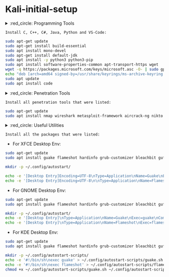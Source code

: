 # Kali-initial-setup




<!-- 
===============================================================================================================================================================
===============================================================================================================================================================
Programming Tools
===============================================================================================================================================================
===============================================================================================================================================================
-->
<details>
  <summary> :red_circle: Programming Tools </summary>

Programming Tools
---------------------------------------------------------------------------------------------------------------------------------------------------------------

- Update the Package Lists
First, update the package lists to ensure you have the latest information:
```bash
sudo apt-get update
```
- Install C and C++
You can install the GCC compiler for C and C++ using the following command:
```bash
sudo apt-get install build-essential
```
- Install C#
For C#, you can install Mono, which is an open-source implementation of Microsoft's .NET Framework.
```bash
sudo apt install mono-devel
```
- Install Java
You can install Java's OpenJDK with:
```bash
sudo apt-get install default-jdk
```
- Install Python
Python is likely already installed on Kali Linux, but you can ensure you have it with:
```bash
sudo apt install -y python3 python3-pip
```
- Install Visual Studio Code
```bash
sudo apt install software-properties-common apt-transport-https wget
wget -q https://packages.microsoft.com/keys/microsoft.asc -O- | sudo gpg --dearmor -o /usr/share/keyrings/ms-archive-keyring.gpg

echo "deb [arch=amd64 signed-by=/usr/share/keyrings/ms-archive-keyring.gpg] https://packages.microsoft.com/repos/code stable main" | sudo tee /etc/apt/sources.list.d/ms-vscode.list > /dev/null

sudo apt update
sudo apt install code
```
---------------------------------------------------------------------------------------------------------------------------------------------------------------
</details>

`Install C, C++, C#, Java, Python and VS-Code:`
```bash
sudo apt-get update
sudo apt-get install build-essential
sudo apt install mono-devel
sudo apt-get install default-jdk
sudo apt install -y python3 python3-pip
sudo apt install software-properties-common apt-transport-https wget
wget -q https://packages.microsoft.com/keys/microsoft.asc -O- | sudo gpg --dearmor -o /usr/share/keyrings/ms-archive-keyring.gpg
echo "deb [arch=amd64 signed-by=/usr/share/keyrings/ms-archive-keyring.gpg] https://packages.microsoft.com/repos/code stable main" | sudo tee /etc/apt/sources.list.d/ms-vscode.list > /dev/null
sudo apt update
sudo apt install code
```




<!-- 
===============================================================================================================================================================
===============================================================================================================================================================
Penetration Tools
===============================================================================================================================================================
===============================================================================================================================================================
-->
<details>
  <summary> :red_circle: Penetration Tools </summary>

Penetration Tools
---------------------------------------------------------------------------------------------------------------------------------------------------------------
### `Nmap` (Network Mapper):
```bash
sudo apt install nmap
```
### `Wireshark` (Network Protocol Analyzer):
```bash
sudo apt install wireshark
```
### `Metasploit Framework` (Penetration Testing Framework):
```bash
sudo apt install metasploit-framework
```
### `Aircrack-ng` (Wireless Network Security Assessment Tool):
```bash
sudo apt install aircrack-ng
```
### `Nikto` (Web Server Scanner):
```bash
sudo apt install nikto
```
### `Hashcat` (Password Recovery and Cracking Tool):
```bash
sudo apt install hashcat
```
### `Hydra` (Password Cracking Tool):
```bash
sudo apt install hydra
```
### `SQLMap` (SQL Injection and Database Penetration Testing Tool):
```bash
sudo apt install sqlmap
```
### `Gobuster` (Directory/File Brute-Force Tool):
```bash
sudo apt install gobuster
```
### `Sublist3r` (Subdomain Enumeration Tool):
```bash
sudo apt install sublist3r
```
### `Dirb` (Directory Brute-Forcing Tool):
```bash
sudo apt install dirb
```
---------------------------------------------------------------------------------------------------------------------------------------------------------------
</details>

`Install all penetration tools that were listed:`

```bash
sudo apt-get update
sudo apt install nmap wireshark metasploit-framework aircrack-ng nikto hashcat hydra sqlmap gobuster sublist3r dirb
```




<!-- 
===============================================================================================================================================================
===============================================================================================================================================================
Useful Utilities 
===============================================================================================================================================================
===============================================================================================================================================================
-->
<details>
  <summary> :red_circle: Useful Utilities </summary>

Useful Utilities
---------------------------------------------------------------------------------------------------------------------------------------------------------------

### [`Guake`](https://github.com/Guake/guake) (A drop-down terminal emulator with quick access):
```https://github.com/lpereira/hardinfo
sudo apt install guake
xfce4-session-settings
```
- In the `Session and Startup` window, go to the `Application Autostart` tab.
- Click on the `Add` button to add a new startup application.
- In the `Add Application` dialog, provide the necessary information:
  - Name: Guake (or any desired name)
  - Description: Terminal dropdown
  - Command: guake
- Click "OK" to save the changes.

### [`Flameshot`](https://github.com/flameshot-org/flameshot) (A Powerful Screenshot Tool):
```
sudo apt install flameshot
xfce4-session-settings
```
- In the `Session and Startup` window, go to the `Application Autostart` tab.
- Click on the `Add` button to add a new startup application.
- In the `Add Application` dialog, provide the necessary information:python --version

  - Name: Flameshot (or any desired name)
  - Description: Screenshot util
  - Command: flameshothttps://github.com/lpereira/hardinfo
- Click "OK" to save the changes.

### [`Hardinfo`](https://github.com/lpereira/hardinfo) (System information and benchmarking utility):
```
sudo apt install hardinfo
hardinfo
```
### `Grub customizer` (A graphical tool for customizing the GRUB bootloader):
```
sudo apt install grub-customizer
sudo grub-customizer
```
### [`Bleachbit`](https://github.com/bleachbit/bleachbit) (System Cleaner):
```bash
sudo apt install bleachbit
```
### [`Gufw`](https://github.com/costales/gufw) (Uncomplicated Linux Firewall):
```bash
sudo apt install gufw
```
---------------------------------------------------------------------------------------------------------------------------------------------------------------
</details>

`Install all the packages that were listed:`

- For XFCE Desktop Env:
```bash
sudo apt-get update
sudo apt install guake flameshot hardinfo grub-customizer bleachbit gufw

mkdir -p ~/.config/autostart/

echo -e '[Desktop Entry]Encoding=UTF-8\nType=Application\nName=Guake\nExec=guake\nComment=Terminal dropdown\nOnlyShowIn=XFCE;\nRunHook=0\nStartupNotify=false\nTerminal=false\nHidden=false' > ~/.config/autostart/guake.desktop
echo -e '[Desktop Entry]Encoding=UTF-8\n\nType=Application\nName=Flameshot\nExec=flameshot\nComment=Screenshot util' > ~/.config/autostart/flameshot.desktop


```

- For GNOME Desktop Env:
```bash
sudo apt-get update
sudo apt install guake flameshot hardinfo grub-customizer bleachbit gufw

mkdir -p ~/.config/autostart/
echo -e '[Desktop Entry]\nType=Application\nName=Guake\nExec=guake\nComment=Terminal dropdown\nX-GNOME-Autostart-enabled=true' > ~/.config/autostart/guake.desktop
echo -e '[Desktop Entry]\nType=Application\nName=Flameshot\nExec=flameshot\nComment=Screenshot util\nX-GNOME-Autostart-enabled=true' > ~/.config/autostart/flameshot.desktop
```

- For KDE Desktop Env:
```bash
sudo apt-get update
sudo apt install guake flameshot hardinfo grub-customizer bleachbit gufw

mkdir -p ~/.config/autostart-scripts/
echo -e '#!/bin/sh\nexec guake' > ~/.config/autostart-scripts/guake.sh
echo -e '#!/bin/sh\nexec flameshot' > ~/.config/autostart-scripts/flameshot.sh
chmod +x ~/.config/autostart-scripts/guake.sh ~/.config/autostart-scripts/flameshot.sh
```



